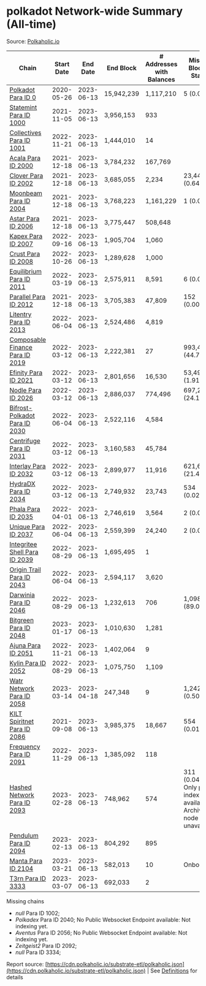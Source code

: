 # polkadot Network-wide Summary (All-time)

Source: [Polkaholic.io](https://polkaholic.io)


| Chain            | Start Date | End Date | End Block | # Addresses with Balances | Missing Blocks / Status |
| ---------------- | ---------- | ---------| --------- | ------------------------- | ----------------------- |
| [Polkadot Para ID 0](/polkadot/0-polkadot) | 2020-05-26 | 2023-06-13 | 15,942,239 |  1,117,210 | 5 (0.00%)  |
| [Statemint Para ID 1000](/polkadot/1000-statemint) | 2021-11-05 | 2023-06-13 | 3,956,153 |  933 |    |
| [Collectives Para ID 1001](/polkadot/1001-collectives) | 2022-11-21 | 2023-06-13 | 1,444,010 |  14 |    |
| [Acala Para ID 2000](/polkadot/2000-acala) | 2021-12-18 | 2023-06-13 | 3,784,232 |  167,769 |    |
| [Clover Para ID 2002](/polkadot/2002-clover) | 2021-12-18 | 2023-06-13 | 3,685,055 |  2,234 | 23,443 (0.64%)  |
| [Moonbeam Para ID 2004](/polkadot/2004-moonbeam) | 2021-12-18 | 2023-06-13 | 3,768,223 |  1,161,229 | 1 (0.00%)  |
| [Astar Para ID 2006](/polkadot/2006-astar) | 2021-12-18 | 2023-06-13 | 3,775,447 |  508,648 |    |
| [Kapex Para ID 2007](/polkadot/2007-kapex) | 2022-09-16 | 2023-06-13 | 1,905,704 |  1,060 |    |
| [Crust Para ID 2008](/polkadot/2008-crust) | 2022-10-26 | 2023-06-13 | 1,289,628 |  1,000 |    |
| [Equilibrium Para ID 2011](/polkadot/2011-equilibrium) | 2022-03-19 | 2023-06-13 | 2,575,911 |  8,591 | 6 (0.00%)  |
| [Parallel Para ID 2012](/polkadot/2012-parallel) | 2021-12-18 | 2023-06-13 | 3,705,383 |  47,809 | 152 (0.00%)  |
| [Litentry Para ID 2013](/polkadot/2013-litentry) | 2022-06-04 | 2023-06-13 | 2,524,486 |  4,819 |    |
| [Composable Finance Para ID 2019](/polkadot/2019-composable) | 2022-03-12 | 2023-06-13 | 2,222,381 |  27 | 993,436 (44.70%)  |
| [Efinity Para ID 2021](/polkadot/2021-efinity) | 2022-03-12 | 2023-06-13 | 2,801,656 |  16,530 | 53,497 (1.91%)  |
| [Nodle Para ID 2026](/polkadot/2026-nodle) | 2022-03-12 | 2023-06-13 | 2,886,037 |  774,496 | 697,249 (24.16%)  |
| [Bifrost-Polkadot Para ID 2030](/polkadot/2030-bifrost-dot) | 2022-06-04 | 2023-06-13 | 2,522,116 |  4,584 |    |
| [Centrifuge Para ID 2031](/polkadot/2031-centrifuge) | 2022-03-12 | 2023-06-13 | 3,160,583 |  45,784 |    |
| [Interlay Para ID 2032](/polkadot/2032-interlay) | 2022-03-12 | 2023-06-13 | 2,899,977 |  11,916 | 621,626 (21.44%)  |
| [HydraDX Para ID 2034](/polkadot/2034-hydradx) | 2022-03-12 | 2023-06-13 | 2,749,932 |  23,743 | 534 (0.02%)  |
| [Phala Para ID 2035](/polkadot/2035-phala) | 2022-04-01 | 2023-06-13 | 2,746,619 |  3,564 | 2 (0.00%)  |
| [Unique Para ID 2037](/polkadot/2037-unique) | 2022-06-04 | 2023-06-13 | 2,559,399 |  24,240 | 2 (0.00%)  |
| [Integritee Shell Para ID 2039](/polkadot/2039-integritee-shell) | 2022-08-29 | 2023-06-13 | 1,695,495 |  1 |    |
| [Origin Trail Para ID 2043](/polkadot/2043-origintrail) | 2022-06-04 | 2023-06-13 | 2,594,117 |  3,620 |    |
| [Darwinia Para ID 2046](/polkadot/2046-darwinia) | 2022-08-29 | 2023-06-13 | 1,232,613 |  706 | 1,098,159 (89.09%)  |
| [Bitgreen Para ID 2048](/polkadot/2048-bitgreen) | 2023-01-17 | 2023-06-13 | 1,010,630 |  1,281 |    |
| [Ajuna Para ID 2051](/polkadot/2051-ajuna) | 2022-11-21 | 2023-06-13 | 1,402,064 |  9 |    |
| [Kylin Para ID 2052](/polkadot/2052-kylin) | 2022-08-29 | 2023-06-13 | 1,075,750 |  1,109 |    |
| [Watr Network Para ID 2058](/polkadot/2058-watr) | 2023-03-14 | 2023-04-18 | 247,348 |  9 | 1,242 (0.50%)  |
| [KILT Spiritnet Para ID 2086](/polkadot/2086-kilt) | 2021-09-08 | 2023-06-13 | 3,985,375 |  18,667 | 554 (0.01%)  |
| [Frequency Para ID 2091](/polkadot/2091-frequency) | 2022-11-29 | 2023-06-13 | 1,385,092 |  118 |    |
| [Hashed Network Para ID 2093](/polkadot/2093-hashed) | 2023-02-28 | 2023-06-13 | 748,962 |  574 | 311 (0.04%) Only partial index available: Archive node unavailable |
| [Pendulum Para ID 2094](/polkadot/2094-pendulum) | 2023-02-13 | 2023-06-13 | 804,292 |  895 |    |
| [Manta Para ID 2104](/polkadot/2104-manta) | 2023-03-21 | 2023-06-13 | 582,013 |  10 |   Onboarding |
| [T3rn Para ID 3333](/polkadot/3333-t3rn) | 2023-03-07 | 2023-06-13 | 692,033 |  2 |    |

Missing chains


* *null* Para ID 1002; 
* *Polkadex* Para ID 2040; No Public Websocket Endpoint available: Not indexing yet.
* *Aventus* Para ID 2056; No Public Websocket Endpoint available: Not indexing yet.
* *Zeitgeist2* Para ID 2092; 
* *null* Para ID 3334; 

Report source: [https://cdn.polkaholic.io/substrate-etl/polkaholic.json](https://cdn.polkaholic.io/substrate-etl/polkaholic.json) | See [Definitions](/DEFINITIONS.md) for details
